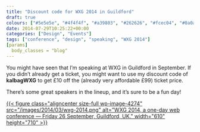 ```yaml
---
title: "Discount code for WXG 2014 in Guildford"
draft: true
colours: ["#5e5e5e", "#4f4f4f", "#a39803", "#262626", "#fcec04", "#0a0a0a", "#fcec04"]
date: 2014-07-29T10:25:22+00:00
categories: ["Design", "Events"]
tags: ["conference", "design", "speaking", "WXG 2014"]
[params]
  body_classes = "blog"
---
```


You might have seen that I’m speaking at WXG in Guildford in September. If you didn’t already get a ticket, you might want to use my discount code of **kalbagWXG** to get £10 off the (already very affordable £99) ticket price.

There’s some great speakers in the lineup, and it’s sure to be a fun day!

[{{< figure class="aligncenter size-full wp-image-4274" src="/images/2014/03/wxg-2014.png" alt="WXG 2014, a one-day web conference — Friday 26 September, Guildford, UK." width="610" height="710" >}}](http://wxg.co.uk)

	